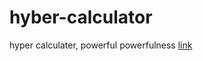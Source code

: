 # hyber-calculator
hyper calculater, powerful powerfulness
[link](https://aliibrahim123.github.io/hyper-calculator/)
